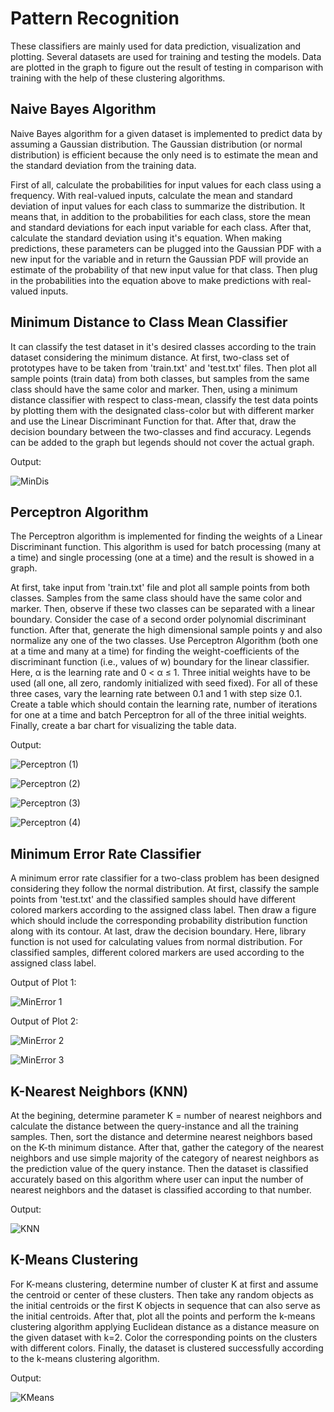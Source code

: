 # Pattern Recognition

These classifiers are mainly used for data prediction, visualization and plotting. Several datasets are used for training and testing the models. Data are plotted in the graph to figure out the result of testing in comparison with training with the help of these clustering algorithms.

## Naive Bayes Algorithm 

Naive Bayes algorithm for a given dataset is implemented to predict data by assuming a Gaussian distribution. The Gaussian distribution (or normal distribution) is efficient because the only need is to estimate the mean and the standard deviation from the training data. 

First of all, calculate the probabilities for input values for each class using a frequency. With real-valued inputs, calculate the mean and standard deviation of input values for each class to summarize the distribution. It means that, in addition to the probabilities for each class, store the mean and standard deviations for each input variable for each class. After that, calculate the standard deviation using it's equation. When making predictions, these parameters can be plugged into the Gaussian PDF with a new input for the variable and in return the Gaussian PDF will provide an estimate of the probability of that new input value for that class. Then plug in the probabilities into the equation above to make predictions with real-valued inputs.

## Minimum Distance to Class Mean Classifier

It can classify the test dataset in it's desired classes according to the train dataset considering the minimum distance. At first, two-class set of prototypes have to be taken from 'train.txt' and 'test.txt' files. Then plot all sample points (train data) from both classes, but samples from the same class should have the same color and marker. Then, using a minimum distance classifier with respect to class-mean, classify the test data points by plotting them with the designated class-color but with different marker and use the Linear Discriminant Function for that. After that, draw the decision boundary between the two-classes and find accuracy. Legends can be added to the graph but legends should not cover the actual graph.

Output:

![MinDis](https://user-images.githubusercontent.com/30154496/82357156-86400a00-9a26-11ea-9e7c-bc75efc97823.jpg)

## Perceptron Algorithm

The Perceptron algorithm is implemented for finding the weights of a Linear Discriminant function. This algorithm is used for batch processing (many at a time) and single processing (one at a time) and the result is showed in a graph.

At first, take input from 'train.txt' file and plot all sample points from both classes. Samples
from the same class should have the same color and marker. Then, observe if these two classes can be separated with a linear boundary. Consider the case of a second order polynomial discriminant function. After that, generate the high dimensional sample points y and also normalize any one of the two classes. Use Perceptron Algorithm (both one at a time and many at a time) for finding the weight-coefficients of the discriminant function (i.e., values of w) boundary for the linear classifier. Here, α is the learning rate and 0 < α ≤ 1. Three initial weights have to be used (all one, all zero, randomly initialized with seed fixed). For all of these three cases, vary the learning rate between 0.1 and 1 with step size 0.1. Create a table which should contain the learning rate, number of iterations for one at a time and batch Perceptron for all of the three initial weights. Finally, create a bar chart for visualizing the table data.

Output:

![Perceptron (1)](https://user-images.githubusercontent.com/30154496/82357168-8809cd80-9a26-11ea-8f04-83f7338d6978.jpg)


![Perceptron (2)](https://user-images.githubusercontent.com/30154496/82357171-88a26400-9a26-11ea-926c-db2481f8d9e9.jpg)


![Perceptron (3)](https://user-images.githubusercontent.com/30154496/82357175-893afa80-9a26-11ea-9bcf-bca2442e31b5.jpg)


![Perceptron (4)](https://user-images.githubusercontent.com/30154496/82357179-89d39100-9a26-11ea-992b-3c9c57c56d18.jpg)

## Minimum Error Rate Classifier

A minimum error rate classifier for a two-class problem has been designed considering they follow the normal distribution. At first, classify the sample points from 'test.txt' and the classified samples should have different colored markers according to the assigned class label. Then draw a figure which should include the corresponding probability distribution function along with its contour. At last, draw the decision boundary. Here, library function is not used for calculating values from normal distribution. For classified samples, different colored markers are used according to the assigned class label. 

Output of Plot 1:

![MinError 1](https://user-images.githubusercontent.com/30154496/82357159-86400a00-9a26-11ea-95b4-5a254571aa6a.jpg)

Output of Plot 2:

![MinError 2](https://user-images.githubusercontent.com/30154496/82357162-86d8a080-9a26-11ea-9dff-4acfe50ff3e4.jpg)

![MinError 3](https://user-images.githubusercontent.com/30154496/82357164-87713700-9a26-11ea-8bfa-93aa8a488552.jpg)

## K-Nearest Neighbors (KNN) 

At the begining, determine parameter K = number of nearest neighbors and calculate the distance between the query-instance and all the training samples. Then, sort the distance and determine nearest neighbors based on the K-th minimum distance. After that, gather the category of the nearest neighbors and use simple majority of the category of nearest neighbors as the prediction value of the query instance. Then the dataset is classified accurately based on this algorithm where user can input the number of nearest neighbors and the dataset is classified according to that number.

Output:

![KNN](https://user-images.githubusercontent.com/30154496/82357155-85a77380-9a26-11ea-8de9-6f83e3c1dee4.jpg)

## K-Means Clustering

For  K-means clustering, determine number of cluster K at first and assume the centroid or center of these clusters. Then take any random objects as the initial centroids or the first K objects in sequence that can also serve as the initial centroids. After that, plot all the points and perform the k-means clustering algorithm applying Euclidean distance as a distance measure on the given dataset with k=2. Color the corresponding points on the clusters with different colors. Finally, the dataset is clustered successfully according to the k-means clustering algorithm.

Output:

![KMeans](https://user-images.githubusercontent.com/30154496/82357148-83ddb000-9a26-11ea-855d-0196cbe594d3.jpg)

